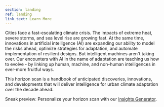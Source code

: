 ```yaml
---
section: landing
ref: landing
link_text: Learn More
---
```


Cities face a fast-escalating climate crisis. The impacts of extreme heat, severe storms, and sea level rise are growing fast. At the same time, innovations in artificial intelligence (AI) are expanding our ability to model the risks ahead, optimize strategies for adaptation, and automate implementation of resilient designs. But intelligent machines aren't taking over. Our encounters with AI in the name of adaptation are teaching us how to evolve - by linking up human, machine, and non-human intelligences in ever-more fruitful ways.

This horizon scan is a handbook of anticipated discoveries, innovations, and developments that will deliver intelligence for urban climate adaptation over the decade ahead.

Sneak preview: Personalize your horizon scan with our [Insights Generator](https://futureofurbanai.org/insights/).

